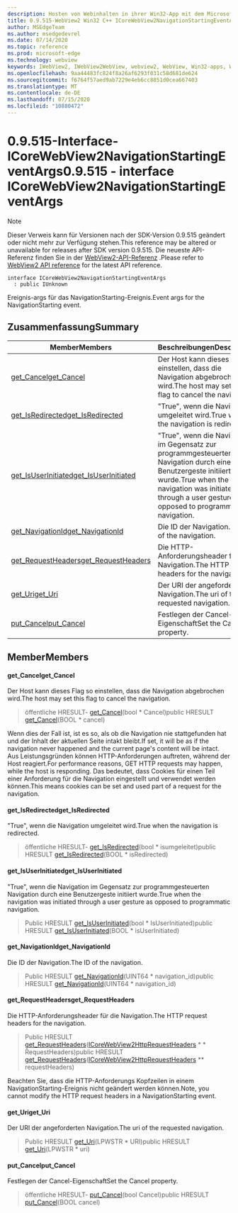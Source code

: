 ```yaml
---
description: Hosten von Webinhalten in ihrer Win32-App mit dem Microsoft Edge WebView2-Steuerelement
title: 0.9.515-WebView2 Win32 C++ ICoreWebView2NavigationStartingEventArgs
author: MSEdgeTeam
ms.author: msedgedevrel
ms.date: 07/14/2020
ms.topic: reference
ms.prod: microsoft-edge
ms.technology: webview
keywords: IWebView2, IWebView2WebView, webview2, WebView, Win32-apps, Win32, Edge, ICoreWebView2, ICoreWebView2Controller, Browser-Steuerelement, Edge-HTML
ms.openlocfilehash: 9aa44483fc824f8a26af6293f031c58d681de624
ms.sourcegitcommit: f6764f57aed9ab7229e4eb6cc8851d0cea667403
ms.translationtype: MT
ms.contentlocale: de-DE
ms.lasthandoff: 07/15/2020
ms.locfileid: "10880472"
---
```

# <span data-ttu-id="6ac0e-104">0.9.515-Interface-ICoreWebView2NavigationStartingEventArgs</span><span class="sxs-lookup"><span data-stu-id="6ac0e-104">0.9.515 - interface ICoreWebView2NavigationStartingEventArgs</span></span> 

> [!NOTE]
> <span data-ttu-id="6ac0e-105">Dieser Verweis kann für Versionen nach der SDK-Version 0.9.515 geändert oder nicht mehr zur Verfügung stehen.</span><span class="sxs-lookup"><span data-stu-id="6ac0e-105">This reference may be altered or unavailable for releases after SDK version 0.9.515.</span></span> <span data-ttu-id="6ac0e-106">Die neueste API-Referenz finden Sie in der [WebView2-API-Referenz](../../../webview2-api-reference.md) .</span><span class="sxs-lookup"><span data-stu-id="6ac0e-106">Please refer to [WebView2 API reference](../../../webview2-api-reference.md) for the latest API reference.</span></span>

```
interface ICoreWebView2NavigationStartingEventArgs
  : public IUnknown
```

<span data-ttu-id="6ac0e-107">Ereignis-args für das NavigationStarting-Ereignis.</span><span class="sxs-lookup"><span data-stu-id="6ac0e-107">Event args for the NavigationStarting event.</span></span>

## <span data-ttu-id="6ac0e-108">Zusammenfassung</span><span class="sxs-lookup"><span data-stu-id="6ac0e-108">Summary</span></span>

 <span data-ttu-id="6ac0e-109">Member</span><span class="sxs-lookup"><span data-stu-id="6ac0e-109">Members</span></span>                        | <span data-ttu-id="6ac0e-110">Beschreibungen</span><span class="sxs-lookup"><span data-stu-id="6ac0e-110">Descriptions</span></span>
--------------------------------|---------------------------------------------
[<span data-ttu-id="6ac0e-111">get_Cancel</span><span class="sxs-lookup"><span data-stu-id="6ac0e-111">get_Cancel</span></span>](#get_cancel) | <span data-ttu-id="6ac0e-112">Der Host kann dieses Flag so einstellen, dass die Navigation abgebrochen wird.</span><span class="sxs-lookup"><span data-stu-id="6ac0e-112">The host may set this flag to cancel the navigation.</span></span>
[<span data-ttu-id="6ac0e-113">get_IsRedirected</span><span class="sxs-lookup"><span data-stu-id="6ac0e-113">get_IsRedirected</span></span>](#get_isredirected) | <span data-ttu-id="6ac0e-114">"True", wenn die Navigation umgeleitet wird.</span><span class="sxs-lookup"><span data-stu-id="6ac0e-114">True when the navigation is redirected.</span></span>
[<span data-ttu-id="6ac0e-115">get_IsUserInitiated</span><span class="sxs-lookup"><span data-stu-id="6ac0e-115">get_IsUserInitiated</span></span>](#get_isuserinitiated) | <span data-ttu-id="6ac0e-116">"True", wenn die Navigation im Gegensatz zur programmgesteuerten Navigation durch eine Benutzergeste initiiert wurde.</span><span class="sxs-lookup"><span data-stu-id="6ac0e-116">True when the navigation was initiated through a user gesture as opposed to programmatic navigation.</span></span>
[<span data-ttu-id="6ac0e-117">get_NavigationId</span><span class="sxs-lookup"><span data-stu-id="6ac0e-117">get_NavigationId</span></span>](#get_navigationid) | <span data-ttu-id="6ac0e-118">Die ID der Navigation.</span><span class="sxs-lookup"><span data-stu-id="6ac0e-118">The ID of the navigation.</span></span>
[<span data-ttu-id="6ac0e-119">get_RequestHeaders</span><span class="sxs-lookup"><span data-stu-id="6ac0e-119">get_RequestHeaders</span></span>](#get_requestheaders) | <span data-ttu-id="6ac0e-120">Die HTTP-Anforderungsheader für die Navigation.</span><span class="sxs-lookup"><span data-stu-id="6ac0e-120">The HTTP request headers for the navigation.</span></span>
[<span data-ttu-id="6ac0e-121">get_Uri</span><span class="sxs-lookup"><span data-stu-id="6ac0e-121">get_Uri</span></span>](#get_uri) | <span data-ttu-id="6ac0e-122">Der URI der angeforderten Navigation.</span><span class="sxs-lookup"><span data-stu-id="6ac0e-122">The uri of the requested navigation.</span></span>
[<span data-ttu-id="6ac0e-123">put_Cancel</span><span class="sxs-lookup"><span data-stu-id="6ac0e-123">put_Cancel</span></span>](#put_cancel) | <span data-ttu-id="6ac0e-124">Festlegen der Cancel-Eigenschaft</span><span class="sxs-lookup"><span data-stu-id="6ac0e-124">Set the Cancel property.</span></span>

## <span data-ttu-id="6ac0e-125">Member</span><span class="sxs-lookup"><span data-stu-id="6ac0e-125">Members</span></span>

#### <span data-ttu-id="6ac0e-126">get_Cancel</span><span class="sxs-lookup"><span data-stu-id="6ac0e-126">get_Cancel</span></span> 

<span data-ttu-id="6ac0e-127">Der Host kann dieses Flag so einstellen, dass die Navigation abgebrochen wird.</span><span class="sxs-lookup"><span data-stu-id="6ac0e-127">The host may set this flag to cancel the navigation.</span></span>

> <span data-ttu-id="6ac0e-128">öffentliche HRESULT- [get_Cancel](#get_cancel)(bool \* Cancel)</span><span class="sxs-lookup"><span data-stu-id="6ac0e-128">public HRESULT [get_Cancel](#get_cancel)(BOOL \* cancel)</span></span>

<span data-ttu-id="6ac0e-129">Wenn dies der Fall ist, ist es so, als ob die Navigation nie stattgefunden hat und der Inhalt der aktuellen Seite intakt bleibt.</span><span class="sxs-lookup"><span data-stu-id="6ac0e-129">If set, it will be as if the navigation never happened and the current page's content will be intact.</span></span> <span data-ttu-id="6ac0e-130">Aus Leistungsgründen können HTTP-Anforderungen auftreten, während der Host reagiert.</span><span class="sxs-lookup"><span data-stu-id="6ac0e-130">For performance reasons, GET HTTP requests may happen, while the host is responding.</span></span> <span data-ttu-id="6ac0e-131">Das bedeutet, dass Cookies für einen Teil einer Anforderung für die Navigation eingestellt und verwendet werden können.</span><span class="sxs-lookup"><span data-stu-id="6ac0e-131">This means cookies can be set and used part of a request for the navigation.</span></span>

#### <span data-ttu-id="6ac0e-132">get_IsRedirected</span><span class="sxs-lookup"><span data-stu-id="6ac0e-132">get_IsRedirected</span></span> 

<span data-ttu-id="6ac0e-133">"True", wenn die Navigation umgeleitet wird.</span><span class="sxs-lookup"><span data-stu-id="6ac0e-133">True when the navigation is redirected.</span></span>

> <span data-ttu-id="6ac0e-134">öffentliche HRESULT- [get_IsRedirected](#get_isredirected)(bool \* isumgeleitet)</span><span class="sxs-lookup"><span data-stu-id="6ac0e-134">public HRESULT [get_IsRedirected](#get_isredirected)(BOOL \* isRedirected)</span></span>

#### <span data-ttu-id="6ac0e-135">get_IsUserInitiated</span><span class="sxs-lookup"><span data-stu-id="6ac0e-135">get_IsUserInitiated</span></span> 

<span data-ttu-id="6ac0e-136">"True", wenn die Navigation im Gegensatz zur programmgesteuerten Navigation durch eine Benutzergeste initiiert wurde.</span><span class="sxs-lookup"><span data-stu-id="6ac0e-136">True when the navigation was initiated through a user gesture as opposed to programmatic navigation.</span></span>

> <span data-ttu-id="6ac0e-137">Public HRESULT [get_IsUserInitiated](#get_isuserinitiated)(bool \* IsUserInitiated)</span><span class="sxs-lookup"><span data-stu-id="6ac0e-137">public HRESULT [get_IsUserInitiated](#get_isuserinitiated)(BOOL \* isUserInitiated)</span></span>

#### <span data-ttu-id="6ac0e-138">get_NavigationId</span><span class="sxs-lookup"><span data-stu-id="6ac0e-138">get_NavigationId</span></span> 

<span data-ttu-id="6ac0e-139">Die ID der Navigation.</span><span class="sxs-lookup"><span data-stu-id="6ac0e-139">The ID of the navigation.</span></span>

> <span data-ttu-id="6ac0e-140">Public HRESULT [get_NavigationId](#get_navigationid)(UINT64 \* navigation_id)</span><span class="sxs-lookup"><span data-stu-id="6ac0e-140">public HRESULT [get_NavigationId](#get_navigationid)(UINT64 \* navigation_id)</span></span>

#### <span data-ttu-id="6ac0e-141">get_RequestHeaders</span><span class="sxs-lookup"><span data-stu-id="6ac0e-141">get_RequestHeaders</span></span> 

<span data-ttu-id="6ac0e-142">Die HTTP-Anforderungsheader für die Navigation.</span><span class="sxs-lookup"><span data-stu-id="6ac0e-142">The HTTP request headers for the navigation.</span></span>

> <span data-ttu-id="6ac0e-143">Public HRESULT [get_RequestHeaders](#get_requestheaders)([ICoreWebView2HttpRequestHeaders](icorewebview2httprequestheaders.md) \* \* RequestHeaders)</span><span class="sxs-lookup"><span data-stu-id="6ac0e-143">public HRESULT [get_RequestHeaders](#get_requestheaders)([ICoreWebView2HttpRequestHeaders](icorewebview2httprequestheaders.md) \*\* requestHeaders)</span></span>

<span data-ttu-id="6ac0e-144">Beachten Sie, dass die HTTP-Anforderungs Kopfzeilen in einem NavigationStarting-Ereignis nicht geändert werden können.</span><span class="sxs-lookup"><span data-stu-id="6ac0e-144">Note, you cannot modify the HTTP request headers in a NavigationStarting event.</span></span>

#### <span data-ttu-id="6ac0e-145">get_Uri</span><span class="sxs-lookup"><span data-stu-id="6ac0e-145">get_Uri</span></span> 

<span data-ttu-id="6ac0e-146">Der URI der angeforderten Navigation.</span><span class="sxs-lookup"><span data-stu-id="6ac0e-146">The uri of the requested navigation.</span></span>

> <span data-ttu-id="6ac0e-147">Public HRESULT [get_Uri](#get_uri)(LPWSTR \* URI)</span><span class="sxs-lookup"><span data-stu-id="6ac0e-147">public HRESULT [get_Uri](#get_uri)(LPWSTR \* uri)</span></span>

#### <span data-ttu-id="6ac0e-148">put_Cancel</span><span class="sxs-lookup"><span data-stu-id="6ac0e-148">put_Cancel</span></span> 

<span data-ttu-id="6ac0e-149">Festlegen der Cancel-Eigenschaft</span><span class="sxs-lookup"><span data-stu-id="6ac0e-149">Set the Cancel property.</span></span>

> <span data-ttu-id="6ac0e-150">öffentliche HRESULT- [put_Cancel](#put_cancel)(bool Cancel)</span><span class="sxs-lookup"><span data-stu-id="6ac0e-150">public HRESULT [put_Cancel](#put_cancel)(BOOL cancel)</span></span>

